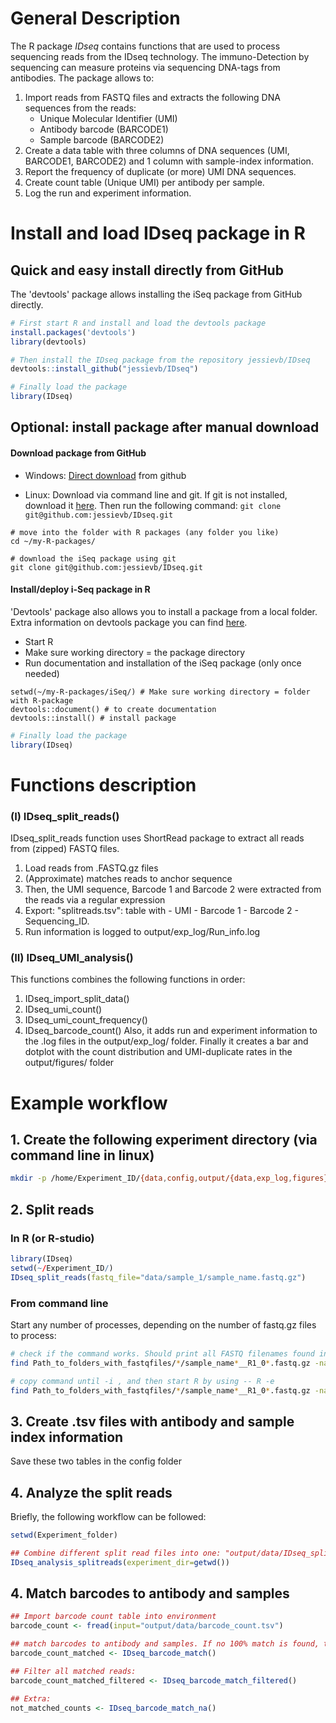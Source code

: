 # General Description

The R package *IDseq* contains functions that are used to process sequencing reads from the IDseq technology. The immuno-Detection by sequencing can measure proteins via sequencing DNA-tags from antibodies. 
The package allows to:

1. Import reads from FASTQ files and extracts the following DNA sequences from the reads:
    - Unique Molecular Identifier (UMI)
    - Antibody barcode (BARCODE1)
    - Sample barcode (BARCODE2)
2. Create a data table with three columns of DNA sequences (UMI, BARCODE1, BARCODE2) and 1 column with sample-index information. 
3. Report the frequency of duplicate (or more) UMI DNA sequences.
4. Create count table (Unique UMI) per antibody per sample.
5. Log the run and experiment information.

# Install and load IDseq package in R

## Quick and easy install directly from GitHub

The 'devtools' package allows installing the iSeq package from GitHub directly.

```r 
# First start R and install and load the devtools package
install.packages('devtools')
library(devtools)
```

```r
# Then install the IDseq package from the repository jessievb/IDseq
devtools::install_github("jessievb/IDseq")
```

```r
# Finally load the package
library(IDseq)
```
 ## Optional: install package after manual download

 #### Download package from GitHub

- Windows: [Direct download](https://github.com/jessievb/IDseq/archive/master.zip) from github

- Linux: Download via command line and git. If git is not installed, download it [here](https://git-scm.com/download/linux). Then run the following command: `git clone git@github.com:jessievb/IDseq.git`

```
# move into the folder with R packages (any folder you like)
cd ~/my-R-packages/

# download the iSeq package using git
git clone git@github.com:jessievb/IDseq.git
```


#### Install/deploy i-Seq package in R

'Devtools' package also allows you to install a package from a local folder. Extra information on devtools package you can find [here](devtoolsinfo).

- Start R 
- Make sure working directory = the package directory   
- Run documentation and installation of the iSeq package (only once needed)  

```
setwd(~/my-R-packages/iSeq/) # Make sure working directory = folder with R-package
devtools::document() # to create documentation
devtools::install() # install package
```

```r
# Finally load the package
library(IDseq)
```

# Functions description

### (I) IDseq_split_reads()

IDseq_split_reads function uses ShortRead package to extract all reads from (zipped)  FASTQ files. 

1. Load reads from .FASTQ.gz files  
2. (Approximate) matches reads to anchor sequence 
3. Then, the UMI sequence, Barcode 1 and Barcode 2 were extracted from the reads via a regular expression 
4. Export: "splitreads.tsv": table with - UMI  - Barcode 1 - Barcode 2 - Sequencing_ID.
5. Run information is logged to output/exp_log/Run_info.log



### (II) IDseq_UMI_analysis()

This functions combines the following functions in order:
 1. IDseq_import_split_data()
 2. IDseq_umi_count()
 3. IDseq_umi_count_frequency()
 4. IDseq_barcode_count()
Also, it adds run and experiment information to the .log files in the output/exp_log/ folder. Finally it creates a bar and dotplot with the count distribution and UMI-duplicate rates in the output/figures/ folder

# Example workflow

## 1. Create the following experiment directory (via command line in linux)
```sh 
mkdir -p /home/Experiment_ID/{data,config,output/{data,exp_log,figures}}
```

## 2. Split reads


### In R (or R-studio)

```r
library(IDseq)
setwd(~/Experiment_ID/)
IDseq_split_reads(fastq_file="data/sample_1/sample_name.fastq.gz")
```


### From command line 
Start any number of processes, depending on the number of fastq.gz files to process:

```sh
# check if the command works. Should print all FASTQ filenames found in the indicated. Indicate behind -P how many cores should be used.
find Path_to_folders_with_fastqfiles/*/sample_name*__R1_0*.fastq.gz -name "*.fastq.gz" | xargs -P 4 -i -- echo "'{}'"

# copy command until -i , and then start R by using -- R -e
find Path_to_folders_with_fastqfiles/*/sample_name*__R1_0*.fastq.gz -name "*.fastq.gz" | xargs -P 4 -i -- R -e 'library(IDseq); setwd("~/Experiment_ID"); system.time(iseq_split_reads(fastq_file="'{}'")); quit(save="no")'
```

## 3. Create .tsv files with antibody and sample index information

Save these two tables in the config folder

## 4. Analyze the split reads
Briefly, the following workflow can be followed:

```r
setwd(Experiment_folder)

## Combine different split read files into one: "output/data/IDseq_split_reads.tsv"
IDseq_analysis_splitreads(experiment_dir=getwd())
```

## 4. Match barcodes to antibody and samples
```r
## Import barcode count table into environment
barcode_count <- fread(input="output/data/barcode_count.tsv")

## match barcodes to antibody and samples. If no 100% match is found, the well_name and Ab_name (and other columns) receive value NA
barcode_count_matched <- IDseq_barcode_match()

## Filter all matched reads:
barcode_count_matched_filtered <- IDseq_barcode_match_filtered()

## Extra: 
not_matched_counts <- IDseq_barcode_match_na()
```
